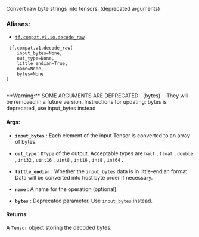 Convert raw byte strings into tensors. (deprecated arguments)



### Aliases:

- [ `tf.compat.v1.io.decode_raw` ](/api_docs/python/tf/compat/v1/decode_raw)



```
 tf.compat.v1.decode_raw(
    input_bytes=None,
    out_type=None,
    little_endian=True,
    name=None,
    bytes=None
)
 
```


<aside class="warning">**Warning:**  SOME ARGUMENTS ARE DEPRECATED:  `(bytes)` . They will be removed in a future version.
Instructions for updating:
bytes is deprecated, use input_bytes instead</aside>


#### Args:

- **`input_bytes`** :   Each element of the input Tensor is converted to an array of bytes.

- **`out_type`** :    `DType`  of the output. Acceptable types are  `half` ,  `float` ,  `double` ,
 `int32` ,  `uint16` ,  `uint8` ,  `int16` ,  `int8` ,  `int64` .

- **`little_endian`** :   Whether the  `input_bytes`  data is in little-endian format. Data will be
converted into host byte order if necessary.

- **`name`** : A name for the operation (optional).

- **`bytes`** : Deprecated parameter. Use  `input_bytes`  instead.



#### Returns:
A  `Tensor`  object storing the decoded bytes.

